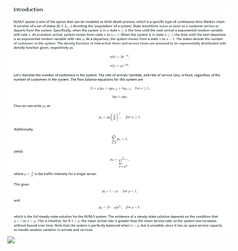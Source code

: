 <img src="images/MM1_Theory1.png"/>
<img src="images/MM1_Theory2.png"/>
<img src="images/MM1_Theory3.png"/>
